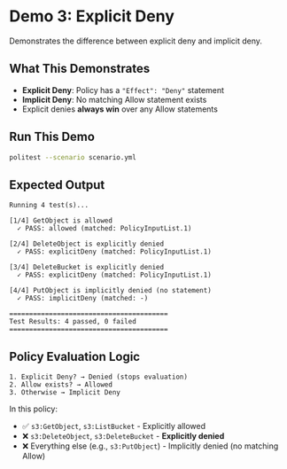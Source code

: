 # Demo 3: Explicit Deny

Demonstrates the difference between explicit deny and implicit deny.

## What This Demonstrates

- **Explicit Deny**: Policy has a `"Effect": "Deny"` statement
- **Implicit Deny**: No matching Allow statement exists
- Explicit denies **always win** over any Allow statements

## Run This Demo

```bash
politest --scenario scenario.yml
```

## Expected Output

```
Running 4 test(s)...

[1/4] GetObject is allowed
  ✓ PASS: allowed (matched: PolicyInputList.1)

[2/4] DeleteObject is explicitly denied
  ✓ PASS: explicitDeny (matched: PolicyInputList.1)

[3/4] DeleteBucket is explicitly denied
  ✓ PASS: explicitDeny (matched: PolicyInputList.1)

[4/4] PutObject is implicitly denied (no statement)
  ✓ PASS: implicitDeny (matched: -)

========================================
Test Results: 4 passed, 0 failed
========================================
```

## Policy Evaluation Logic

```
1. Explicit Deny? → Denied (stops evaluation)
2. Allow exists? → Allowed
3. Otherwise → Implicit Deny
```

In this policy:
- ✅ `s3:GetObject`, `s3:ListBucket` - Explicitly allowed
- ❌ `s3:DeleteObject`, `s3:DeleteBucket` - **Explicitly denied**
- ❌ Everything else (e.g., `s3:PutObject`) - Implicitly denied (no matching Allow)
